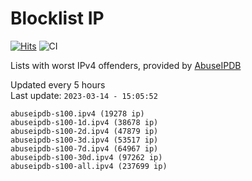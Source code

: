 # Blocklist IP

[![Hits](https://hits.seeyoufarm.com/api/count/incr/badge.svg?url=https%3A%2F%2Fgithub.com%2Fborestad%2Fblocklist-ip%2F&count_bg=%2379C83D&title_bg=%23555555&icon=&icon_color=%23E7E7E7&title=hits&edge_flat=false)](https://hits.seeyoufarm.com)  ![CI](https://img.shields.io/github/workflow/status/borestad/blocklist-ip/CI?style=flat-square)

Lists with worst IPv4 offenders, provided by [AbuseIPDB](https://www.abuseipdb.com/)

<!-- FOOTER-PLACEHOLDER -->
Updated every 5 hours<br>
Last update: `2023-03-14 - 15:05:52`
```
abuseipdb-s100.ipv4 (19278 ip)
abuseipdb-s100-1d.ipv4 (38678 ip)
abuseipdb-s100-2d.ipv4 (47879 ip)
abuseipdb-s100-3d.ipv4 (53517 ip)
abuseipdb-s100-7d.ipv4 (64967 ip)
abuseipdb-s100-30d.ipv4 (97262 ip)
abuseipdb-s100-all.ipv4 (237699 ip)
```
